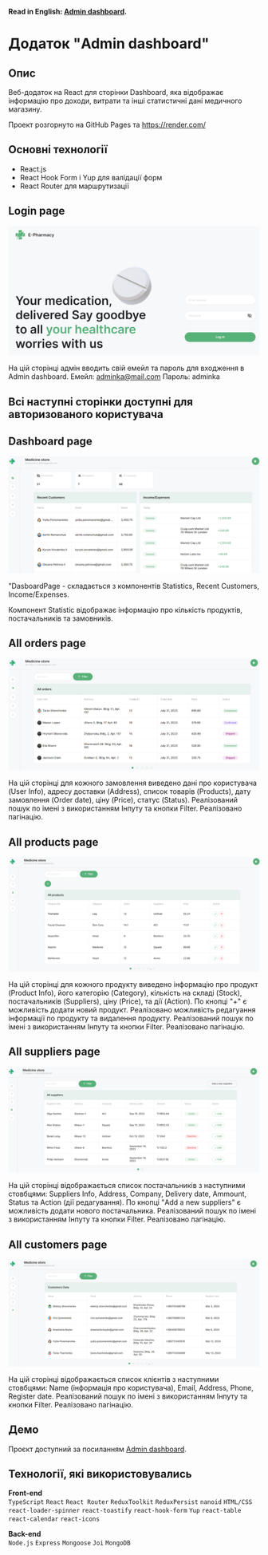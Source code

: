 **Read in English: [Admin dashboard](README.md).**<br />

# Додаток "Admin dashboard"

## Опис

Веб-додаток на React для сторінки Dashboard, яка відображає інформацію про доходи, витрати та інші статистичні дані медичного магазину.

Проект розгорнуто на GitHub Pages та https://render.com/

## Основні технології

- React.js
- React Hook Form і Yup для валідації форм
- React Router для маршрутизації

## Login page

![Login page screenshot](./src/img/loginPage.png)

На цій сторінці адмін вводить свій емейл та пароль для входження в Admin dashboard.
Емейл: adminka@mail.com
Пароль: adminka

## Всі наступні сторінки доступні для авторизованого користувача

## Dashboard page

![Dashboard page screenshot](./src/img/dashboard.png)

"DasboardPage - складається з компонентів Statistics, Recent Customers, Income/Expenses.

Компонент Statistic відображає інформацію про кількість продуктів, постачальників та замовників.

## All orders page

![Orders page screenshot](./src/img/orders.png)

На цій сторінці для кожного замовлення виведено дані про користувача (User Info), адресу доставки (Address), список товарів (Products), дату замовлення (Order date), ціну (Price), статус (Status).
Реалізований пошук по імені з використанням Інпуту та кнопки Filter.
Реалізовано пагінацію.

## All products page

![Products page screenshot](./src/img/products.png)

На цій сторінці для кожного продукту виведено інформацію про продукт (Product Info), його категорію (Category), кількість на складі (Stock), постачальників (Suppliers), ціну (Price), та дії (Action).
По кнопці "+" є можливість додати новий продукт.
Реалізовано можливість редагуання інформації по продукту та видалення продукту.
Реалізований пошук по імені з використанням Інпуту та кнопки Filter.
Реалізовано пагінацію.

## All suppliers page

![Suppliers page screenshot](./src/img/suppliers.png)

На цій сторінці відображається список постачальників з наступними стовбцями: Suppliers Info, Address, Company, Delivery date, Ammount, Status та Action (дії редагування).
По кнопці "Add a new suppliers" є можливість додати нового постачальника.
Реалізований пошук по імені з використанням Інпуту та кнопки Filter.
Реалізовано пагінацію.

## All customers page

![Customers page screenshot](./src/img/customers.png)

На цій сторінці відображається список клієнтів з наступними стовбцями: Name (інформація про користувача), Email, Address, Phone, Register date.
Реалізований пошук по імені з використанням Інпуту та кнопки Filter.
Реалізовано пагінацію.

## Демо

Проєкт доступний за посиланням [Admin dashboard](https://katerynabachkalo.github.io/admin-dashboard/dashboard).

## Технології, які використовувались

**Front-end**<br />
`TypeScript` `React` `React Router` `ReduxToolkit` `ReduxPersist` `nanoid` `HTML/CSS` `react-loader-spinner` `react-toastify` `react-hook-form` `Yup` `react-table` `react-calendar` `react-icons`

**Back-end**<br />
`Node.js` `Express` `Mongoose` `Joi` `MongoDB`
